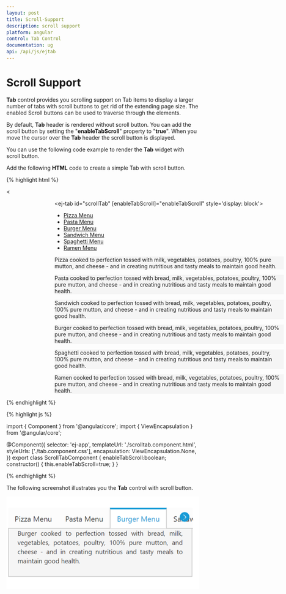 ```yaml
---
layout: post
title: Scroll-Support
description: scroll support
platform: angular
control: Tab Control
documentation: ug
api: /api/js/ejtab
---
```


# Scroll Support

**Tab** control provides you scrolling support on Tab items to display a larger number of tabs with scroll buttons to get rid of the extending page size. The enabled Scroll buttons can be used to traverse through the elements.

By default, **Tab** header is rendered without scroll button. You can add the scroll button by setting the "**enableTabScroll**" property to "**true**". When you move the cursor over the **Tab** header the scroll button is displayed.   



You can use the following code example to render the **Tab** widget with scroll button.

Add the following **HTML** code to create a simple Tab with scroll button.

{% highlight html %}


<<div style="width:600px; margin-left: 25%">
<ej-tab id="scrollTab" [enableTabScroll]="enableTabScroll" style='display: block'>
        <ul>
            <li><a href="#pizza">Pizza Menu</a></li>
            <li><a href="#pasta">Pasta Menu</a></li>
            <li><a href="#burger">Burger Menu</a></li>
            <li><a href="#sandwich">Sandwich Menu</a></li>
            <li><a href="#spaghetti">Spaghetti Menu</a></li>
            <li><a href="#ramen">Ramen Menu</a></li>
        </ul>
        <div id="pizza" style="background-color: #F5F5F5">
            <!--Food item description-->
            <p>
                Pizza cooked to perfection tossed with milk, vegetables, potatoes, poultry, 100% pure mutton, and cheese - and in creating nutritious and tasty meals to maintain good health.</p>
        </div>
        <div id="pasta" style="background-color: #F5F5F5">
            <!--dish description-->
            <p>
                Pasta cooked to perfection tossed with bread, milk, vegetables, potatoes, poultry, 100% pure mutton, and cheese - and in creating nutritious and tasty meals to maintain good health.</p>
        </div>
        <div id="sandwich" style="background-color: #F5F5F5">
            <!--dish description-->
            <p>
                Sandwich cooked to perfection tossed with bread, milk, vegetables, potatoes, poultry, 100% pure mutton, and cheese - and in creating nutritious and tasty meals to maintain good health.</p>
        </div>
        <div id="burger" style="background-color: #F5F5F5">
            <!--dish description-->
            <p>
                Burger cooked to perfection tossed with bread, milk, vegetables, potatoes, poultry, 100% pure mutton, and cheese - and in creating nutritious and tasty meals to maintain good health.</p>
        </div>
        <div id="spaghetti" style="background-color: #F5F5F5">
            <!--dish description-->
            <p>
                Spaghetti cooked to perfection tossed with bread, milk, vegetables, potatoes, poultry, 100% pure mutton, and cheese - and in creating nutritious and tasty meals to maintain good health.</p>
        </div>
        <div id="ramen" style="background-color: #F5F5F5">
            <!--dish description-->
            <p>
                Ramen cooked to perfection tossed with bread, milk, vegetables, potatoes, poultry, 100% pure mutton, and cheese - and in creating nutritious and tasty meals to maintain good health.</p>
        </div>
    </ej-tab>
</div>


{% endhighlight %}

{% highlight js %}

import { Component } from '@angular/core';
import { ViewEncapsulation } from '@angular/core';

@Component({
    selector: 'ej-app',
    templateUrl: './scrolltab.component.html',
    styleUrls: ['./tab.component.css'],
    encapsulation: ViewEncapsulation.None,
})
export class ScrollTabComponent {
    enableTabScroll:boolean;
    constructor() {
    this.enableTabScroll=true;
    }
}



{% endhighlight %}

The following screenshot illustrates you the **Tab** control with scroll button. 

![](Scroll-Support_images/Scroll-Support_img1.png) 





